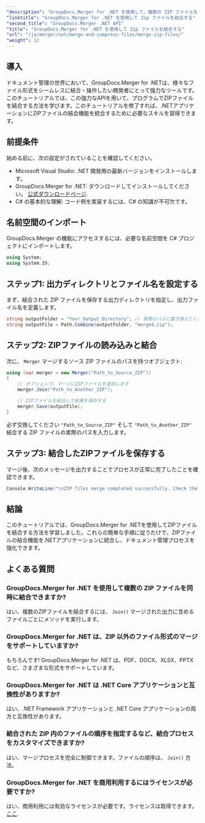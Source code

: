 ```yaml
---
"description": "GroupDocs.Merger for .NET を使用して、複数の ZIP ファイルをプログラムで結合する方法を学びます。このステップバイステップのチュートリアルでは、前提条件について説明します。"
"linktitle": "GroupDocs.Merger for .NET を使用して Zip ファイルを結合する"
"second_title": "GroupDocs.Merger .NET API"
"title": "GroupDocs.Merger for .NET を使用して Zip ファイルを結合する"
"url": "/ja/merger/net/merge-and-compress-files/merge-zip-files/"
"weight": 12
---
```


## 導入

ドキュメント管理の世界において、GroupDocs.Merger for .NETは、様々なファイル形式をシームレスに結合・操作したい開発者にとって強力なツールです。このチュートリアルでは、この強力なAPIを用いて、プログラムでZIPファイルを結合する方法を学びます。このチュートリアルを修了すれば、.NETアプリケーションにZIPファイルの結合機能を統合するために必要なスキルを習得できます。

## 前提条件

始める前に、次の設定がされていることを確認してください。

- Microsoft Visual Studio: .NET 開発用の最新バージョンをインストールします。
- GroupDocs.Merger for .NET: ダウンロードしてインストールしてください。 [公式ダウンロードページ](https://releases。groupdocs.com/merger/net/).
- C# の基本的な理解: コード例を実装するには、C# の知識が不可欠です。

## 名前空間のインポート

GroupDocs.Merger の機能にアクセスするには、必要な名前空間を C# プロジェクトにインポートします。

```csharp
using System;
using System.IO;
```

## ステップ1: 出力ディレクトリとファイル名を設定する

まず、結合された ZIP ファイルを保存する出力ディレクトリを指定し、出力ファイル名を定義します。

```csharp
string outputFolder = "Your_Output_Directory"; // 実際のパスに置き換えてください
string outputFile = Path.Combine(outputFolder, "merged.zip");
```

## ステップ2: ZIPファイルの読み込みと結合

次に、 `Merger` マージするソース ZIP ファイルのパスを持つオブジェクト:

```csharp
using (var merger = new Merger("Path_to_Source_ZIP"))
{
    // オプションで、マージにZIPファイルを追加します
    merger.Join("Path_to_Another_ZIP");

    // ZIPファイルを結合して結果を保存する
    merger.Save(outputFile);
}
```

必ず交換してください `"Path_to_Source_ZIP"` そして `"Path_to_Another_ZIP"` 結合する ZIP ファイルの実際のパスを入力します。

## ステップ3: 結合したZIPファイルを保存する

マージ後、次のメッセージを出力することでプロセスが正常に完了したことを確認できます。

```csharp
Console.WriteLine("\nZIP files merge completed successfully. Check the output in {0}", outputFolder);
```

## 結論

このチュートリアルでは、GroupDocs.Merger for .NETを使用してZIPファイルを結合する方法を学習しました。これらの簡単な手順に従うだけで、ZIPファイルの結合機能を.NETアプリケーションに統合し、ドキュメント管理プロセスを強化できます。

## よくある質問

### GroupDocs.Merger for .NET を使用して複数の ZIP ファイルを同時に結合できますか?

はい、複数のZIPファイルを結合するには、 `Join()` マージされた出力に含めるファイルごとにメソッドを実行します。

### GroupDocs.Merger for .NET は、ZIP 以外のファイル形式のマージをサポートしていますか?

もちろんです! GroupDocs.Merger for .NET は、PDF、DOCX、XLSX、PPTX など、さまざまな形式をサポートしています。

### GroupDocs.Merger for .NET は .NET Core アプリケーションと互換性がありますか?

はい、.NET Framework アプリケーションと .NET Core アプリケーションの両方と互換性があります。

### 結合された ZIP 内のファイルの順序を指定するなど、結合プロセスをカスタマイズできますか?

はい、マージプロセスを完全に制御できます。ファイルの順序は、 `Join()` 方法。

### GroupDocs.Merger for .NET を商用利用するにはライセンスが必要ですか?

はい、商用利用には有効なライセンスが必要です。ライセンスは取得できます。 [ここ](https://purchase。groupdocs.com/buy).